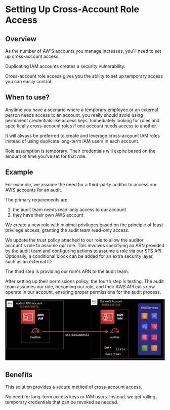 # Setting Up Cross-Account Role Access

## Overview

As the number of AW'S accounts you manage increases, you'll need to set up cross-account access.

Duplicating IAM accounts creates a security vulnerability.

Cross-account role access gives you the ability to set up temporary access you can easily control.


## When to use?

Anytime you have a scenario where a temporary employee or an external person
needs access to an account, you really should avoid using permanent credentials
like access keys. Immediately looking for roles
and specifically cross-account roles if one account needs access to another.

It will always be preferred to create
and leverage cross-account IAM roles
instead of using duplicate long-term IAM users
in each account.

Role assumption is temporary. Their credentials will expire
based on the amount of time you've set for that role.


## Example

For example, we assume the need for a third-party auditor to access our AWS accounts for an audit.

The primary requirements are: 
1. the audit team needs read-only access to our account
2. they have their own AWS account

We create a new role with minimal privileges based on the principle of least privilege access, granting the audit team read-only access. 

We update the trust policy attached to our role to allow the auditor account's role to assume our role. This involves specifying an ARN provided by the audit team and configuring actions to assume a role via our STS API. Optionally, a conditional block can be added for an extra security layer, such as an external ID. 

The third step is providing our role's ARN to the audit team.

After setting up their permissions policy, the fourth step is testing. The audit team assumes our role, becoming our role, and their AWS API calls now operate in our account, ensuring proper permissions for the audit process.

![](./images/cross-account-role-access.png)


## Benefits

This solution provides a secure method of cross-account access.

No need for long-term access keys or IAM users. Instead, we get rolling, temporary credentials that can be revoked as needed.